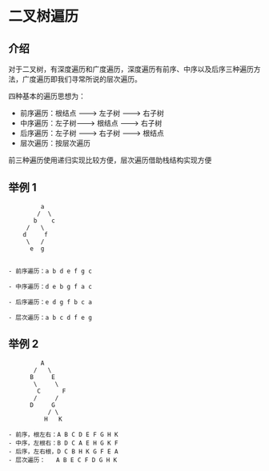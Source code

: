 # 二叉树遍历

## 介绍

对于二叉树，有深度遍历和广度遍历，深度遍历有前序、中序以及后序三种遍历方法，广度遍历即我们寻常所说的层次遍历。  

四种基本的遍历思想为：
- 前序遍历：根结点 ---> 左子树 ---> 右子树
- 中序遍历：左子树---> 根结点 ---> 右子树
- 后序遍历：左子树 ---> 右子树 ---> 根结点
- 层次遍历：按层次遍历

前三种遍历使用递归实现比较方便，层次遍历借助栈结构实现方便  

## 举例 1 
```text
         a
        /  \
       b    c
     /   \  
    d     f 
     \   /
      e  g

 
- 前序遍历：a b d e f g c 

- 中序遍历：d e b g f a c

- 后序遍历：e d g f b c a 

- 层次遍历：a b c d f e g 

``` 

## 举例 2 
```text
         A
       /   \
      B     E
       \     \
        C      F
       /     /
      D     G
           / \       
          H   K
      
- 前序，根左右：A B C D E F G H K
- 中序，左根右：B D C A E H G K F
- 后序，左右根，D C B H K G F E A
- 层次遍历：   A B E C F D G H K
``` 